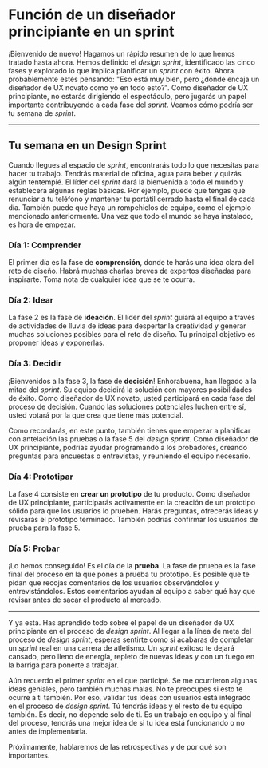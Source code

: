 # Función de un diseñador principiante en un sprint

¡Bienvenido de nuevo! Hagamos un rápido resumen de lo que hemos tratado hasta ahora. Hemos definido el *design sprint*, identificado las cinco fases y explorado lo que implica planificar un *sprint* con éxito. Ahora probablemente estés pensando: "Eso está muy bien, pero ¿dónde encaja un diseñador de UX novato como yo en todo esto?". Como diseñador de UX principiante, no estarás dirigiendo el espectáculo, pero jugarás un papel importante contribuyendo a cada fase del *sprint*. Veamos cómo podría ser tu semana de *sprint*.

---

## Tu semana en un Design Sprint

Cuando llegues al espacio de *sprint*, encontrarás todo lo que necesitas para hacer tu trabajo. Tendrás material de oficina, agua para beber y quizás algún tentempié. El líder del *sprint* dará la bienvenida a todo el mundo y establecerá algunas reglas básicas. Por ejemplo, puede que tengas que renunciar a tu teléfono y mantener tu portátil cerrado hasta el final de cada día. También puede que haya un rompehielos de equipo, como el ejemplo mencionado anteriormente. Una vez que todo el mundo se haya instalado, es hora de empezar.

### Día 1: Comprender

El primer día es la fase de **comprensión**, donde te harás una idea clara del reto de diseño. Habrá muchas charlas breves de expertos diseñadas para inspirarte. Toma nota de cualquier idea que se te ocurra.

### Día 2: Idear

La fase 2 es la fase de **ideación**. El líder del *sprint* guiará al equipo a través de actividades de lluvia de ideas para despertar la creatividad y generar muchas soluciones posibles para el reto de diseño. Tu principal objetivo es proponer ideas y exponerlas.

### Día 3: Decidir

¡Bienvenidos a la fase 3, la fase de **decisión**! Enhorabuena, han llegado a la mitad del *sprint*. Su equipo decidirá la solución con mayores posibilidades de éxito. Como diseñador de UX novato, usted participará en cada fase del proceso de decisión. Cuando las soluciones potenciales luchen entre sí, usted votará por la que crea que tiene más potencial.

Como recordarás, en este punto, también tienes que empezar a planificar con antelación las pruebas o la fase 5 del *design sprint*. Como diseñador de UX principiante, podrías ayudar programando a los probadores, creando preguntas para encuestas o entrevistas, y reuniendo el equipo necesario.

### Día 4: Prototipar

La fase 4 consiste en **crear un prototipo** de tu producto. Como diseñador de UX principiante, participarás activamente en la creación de un prototipo sólido para que los usuarios lo prueben. Harás preguntas, ofrecerás ideas y revisarás el prototipo terminado. También podrías confirmar los usuarios de prueba para la fase 5.

### Día 5: Probar

¡Lo hemos conseguido! Es el día de la **prueba**. La fase de prueba es la fase final del proceso en la que pones a prueba tu prototipo. Es posible que te pidan que recojas comentarios de los usuarios observándolos y entrevistándolos. Estos comentarios ayudan al equipo a saber qué hay que revisar antes de sacar el producto al mercado.

---

Y ya está. Has aprendido todo sobre el papel de un diseñador de UX principiante en el proceso de *design sprint*. Al llegar a la línea de meta del proceso de *design sprint*, esperas sentirte como si acabaras de completar un *sprint* real en una carrera de atletismo. Un *sprint* exitoso te dejará cansado, pero lleno de energía, repleto de nuevas ideas y con un fuego en la barriga para ponerte a trabajar.

Aún recuerdo el primer *sprint* en el que participé. Se me ocurrieron algunas ideas geniales, pero también muchas malas. No te preocupes si esto te ocurre a ti también. Por eso, validar tus ideas con usuarios está integrado en el proceso de *design sprint*. Tú tendrás ideas y el resto de tu equipo también. Es decir, no depende solo de ti. Es un trabajo en equipo y al final del proceso, tendrás una mejor idea de si tu idea está funcionando o no antes de implementarla.

Próximamente, hablaremos de las retrospectivas y de por qué son importantes.
